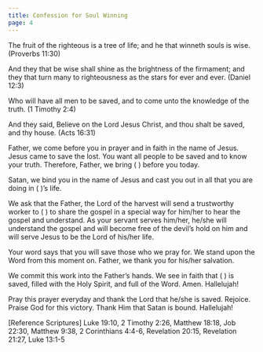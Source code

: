 ```yaml
---
title: Confession for Soul Winning
page: 4
---
```


The fruit of the righteous is a tree of life; and he that winneth souls is wise. (Proverbs 11:30)

And they that be wise shall shine as the brightness of the firmament; and they that turn many to righteousness as the stars for ever and ever. (Daniel 12:3)

Who will have all men to be saved, and to come unto the knowledge of the truth. (1 Timothy 2:4)

And they said, Believe on the Lord Jesus Christ, and thou shalt be saved, and thy house. (Acts 16:31)

Father, we come before you in prayer and in faith in the name of Jesus. Jesus came to save the lost. You want all people to be saved and to know your truth. Therefore, Father, we bring ( ) before you today.

Satan, we bind you in the name of Jesus and cast you out in all that you are doing in ( )’s life.

We ask that the Father, the Lord of the harvest will send a trustworthy worker to ( ) to share the gospel in a special way for him/her to hear the gospel and understand. As your servant serves him/her, he/she will understand the gospel and will become free of the devil’s hold on him and will serve Jesus to be the Lord of his/her life.

Your word says that you will save those who we pray for. We stand upon the Word from this moment on. Father, we thank you for his/her salvation.

We commit this work into the Father’s hands. We see in faith that ( ) is saved, filled with the Holy Spirit, and full of the Word. Amen. Hallelujah!

Pray this prayer everyday and thank the Lord that he/she is saved. Rejoice. Praise God for this victory. Thank Him that Satan is bound. Hallelujah!

[Reference Scriptures]
Luke 19:10, 2 Timothy 2:26, Matthew 18:18, Job 22:30, Matthew 9:38, 2 Corinthians 4:4-6, Revelation 20:15, Revelation 21:27, Luke 13:1-5

